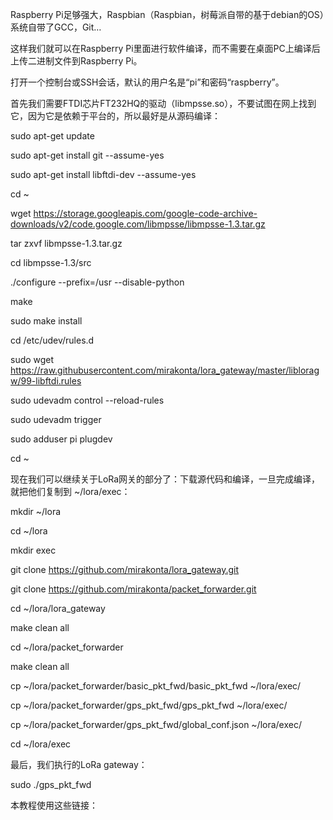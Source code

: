 Raspberry Pi足够强大，Raspbian（Raspbian，树莓派自带的基于debian的OS）系统自带了GCC，Git…

这样我们就可以在Raspberry Pi里面进行软件编译，而不需要在桌面PC上编译后上传二进制文件到Raspberry Pi。

打开一个控制台或SSH会话，默认的用户名是“pi”和密码“raspberry”。

首先我们需要FTDI芯片FT232HQ的驱动（libmpsse.so），不要试图在网上找到它，因为它是依赖于平台的，所以最好是从源码编译：

sudo apt-get update

sudo apt-get install git --assume-yes

sudo apt-get install libftdi-dev --assume-yes

cd ~

wget https://storage.googleapis.com/google-code-archive-downloads/v2/code.google.com/libmpsse/libmpsse-1.3.tar.gz

tar zxvf libmpsse-1.3.tar.gz

cd libmpsse-1.3/src

./configure --prefix=/usr --disable-python

make

sudo make install

cd /etc/udev/rules.d

sudo wget https://raw.githubusercontent.com/mirakonta/lora_gateway/master/libloragw/99-libftdi.rules

sudo udevadm control --reload-rules

sudo udevadm trigger

sudo adduser pi plugdev

cd ~

现在我们可以继续关于LoRa网关的部分了：下载源代码和编译，一旦完成编译，就把他们复制到 ~/lora/exec：

mkdir ~/lora

cd ~/lora

mkdir exec

git clone https://github.com/mirakonta/lora_gateway.git

git clone https://github.com/mirakonta/packet_forwarder.git

cd ~/lora/lora_gateway

make clean all

cd ~/lora/packet_forwarder

make clean all

cp ~/lora/packet_forwarder/basic_pkt_fwd/basic_pkt_fwd ~/lora/exec/

cp ~/lora/packet_forwarder/gps_pkt_fwd/gps_pkt_fwd ~/lora/exec/

cp ~/lora/packet_forwarder/gps_pkt_fwd/global_conf.json ~/lora/exec/

cd ~/lora/exec

最后，我们执行的LoRa gateway：

sudo ./gps_pkt_fwd

本教程使用这些链接：

[](https://github.com/Lora-net/lora_gateway/blob/v3.1.0/libloragw/install_ftdi.txt)
[](https://github.com/Lora-net/packet_forwarder/wiki/Use-with-Raspberry-Pi)














